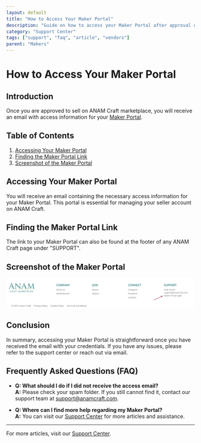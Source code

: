 ```yaml
---
layout: default
title: "How to Access Your Maker Portal"
description: "Guide on how to access your Maker Portal after approval on ANAM Craft marketplace."
category: "Support Center"
tags: ["support", "faq", "article", "vendors"]
parent: "Makers"
---
```


# How to Access Your Maker Portal

## Introduction

Once you are approved to sell on ANAM Craft marketplace, you will receive an email with access information for your [Maker Portal](https://anamcraft.com/makerportal.php).

## Table of Contents
1. [Accessing Your Maker Portal](#accessing-your-maker-portal)
2. [Finding the Maker Portal Link](#finding-the-maker-portal-link)
3. [Screenshot of the Maker Portal](#screenshot-of-the-maker-portal)

## Accessing Your Maker Portal

You will receive an email containing the necessary access information for your Maker Portal. This portal is essential for managing your seller account on ANAM Craft.

## Finding the Maker Portal Link

The link to your Maker Portal can also be found at the footer of any ANAM Craft page under "SUPPORT".

## Screenshot of the Maker Portal

![Maker Portal Screenshot](/images/Screen_Shot_2022-01-30_at_6.png)

## Conclusion

In summary, accessing your Maker Portal is straightforward once you have received the email with your credentials. If you have any issues, please refer to the support center or reach out via email.

## Frequently Asked Questions (FAQ)

- **Q: What should I do if I did not receive the access email?**  
  **A:** Please check your spam folder. If you still cannot find it, contact our support team at [support@anamcraft.com](mailto:support@anamcraft.com).

- **Q: Where can I find more help regarding my Maker Portal?**  
  **A:** You can visit our [Support Center](https://support.anamcraft.com) for more articles and assistance.
--- 

For more articles, visit our [Support Center](https://support.anamcraft.com).